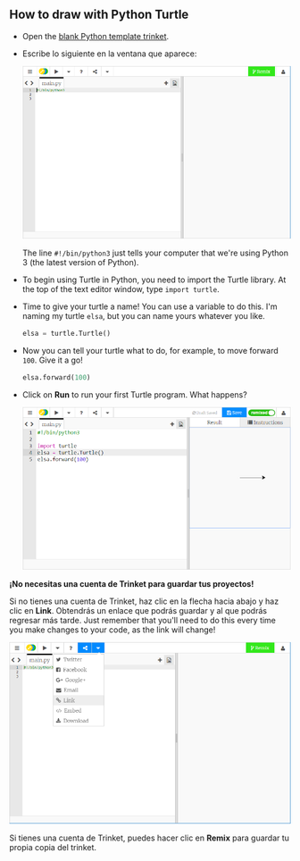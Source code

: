 ## How to draw with Python Turtle

+ Open the [blank Python template trinket](http://jumpto.cc/python-new).

+ Escribe lo siguiente en la ventana que aparece:
    
    ![captura de pantalla](images/trinket.PNG)
    
    The line `#!/bin/python3` just tells your computer that we're using Python 3 (the latest version of Python).

+ To begin using Turtle in Python, you need to import the Turtle library. At the top of the text editor window, type `import turtle`.

+ Time to give your turtle a name! You can use a variable to do this. I'm naming my turtle `elsa`, but you can name yours whatever you like.
    
    ```python
    elsa = turtle.Turtle()
    ```

+ Now you can tell your turtle what to do, for example, to move forward `100`. Give it a go!
    
    ```python
    elsa.forward(100)
    ```

+ Click on **Run** to run your first Turtle program. What happens?
    
    ![](images/import-turtle.png)

**¡No necesitas una cuenta de Trinket para guardar tus proyectos!**

Si no tienes una cuenta de Trinket, haz clic en la flecha hacia abajo y haz clic en **Link**. Obtendrás un enlace que podrás guardar y al que podrás regresar más tarde. Just remember that you'll need to do this every time you make changes to your code, as the link will change!

![captura de pantalla](images/trinket-link.PNG)

Si tienes una cuenta de Trinket, puedes hacer clic en **Remix** para guardar tu propia copia del trinket.